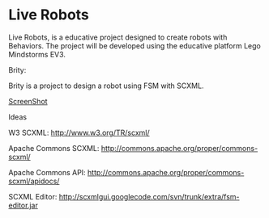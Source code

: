 Live Robots
==========
 
Live Robots, is a educative project designed to create robots with Behaviors.
The project will be developed using the educative platform Lego Mindstorms EV3.

Brity:

Brity is a project to design a robot using FSM with SCXML.

[ScreenShot](https://raw.github.com/jabrena/liverobots/master/docs/scxml/BrityModel.png)

Ideas

W3 SCXML: http://www.w3.org/TR/scxml/

Apache Commons SCXML: http://commons.apache.org/proper/commons-scxml/

Apache Commons API: http://commons.apache.org/proper/commons-scxml/apidocs/

SCXML Editor: http://scxmlgui.googlecode.com/svn/trunk/extra/fsm-editor.jar



